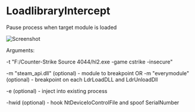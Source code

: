 # LoadlibraryIntercept
Pause process when target module is loaded

![Screenshot](https://i.imgur.com/yIWyMMm.png)

Arguments:

-t "F:/Counter-Strike Source 4044/hl2.exe -game cstrike -insecure"

-m "steam_api.dll" (optional) - module to breakpoint
OR
-m "everymodule" (optional) - breakpoint on each LdrLoadDLL and LdrUnloadDll

-e (optional) - inject into existing process

-hwid (optional) - hook NtDeviceIoControlFile and spoof SerialNumber
